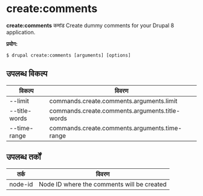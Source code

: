 # create:comments
**create:comments** कमांड Create dummy comments for your Drupal 8 application.

**प्रयोग:**
```
$ drupal create:comments [arguments] [options] 
```

## उपलब्ध विकल्प
विकल्प | विवरण
-------|-------------
--limit | commands.create.comments.arguments.limit
--title-words | commands.create.comments.arguments.title-words
--time-range | commands.create.comments.arguments.time-range

## उपलब्ध तर्कों
तर्क | विवरण
---------|-------------
node-id | Node ID where the comments will be created
